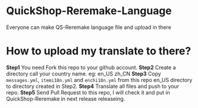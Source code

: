 # QuickShop-Reremake-Language
Everyone can make QS-Reremake language file and upload in there

# How to upload my translate to there?
**Step1** You need Fork this repo to your github account.
**Step2** Create a directory call your country name. eg: en_US zh_CN
**Step3** Copy `messages.yml`, `itemi18n.yml` and `enchi18n.yml` from this repo en_US directory to directory created in Step2.
**Step4** Translate all files and push to your repo.
**Step5** Send Pull Request to this repo, I will check it and put in QuickShop-Reremake in next release releaseing.
